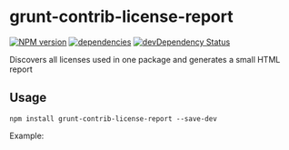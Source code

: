 # grunt-contrib-license-report
[![NPM version](https://badge.fury.io/js/grunt-contrib-license-report.svg)](http://badge.fury.io/js/grunt-contrib-license-report)
[![dependencies](https://david-dm.org/fkscorpion/grunt-contrib-license-report.svg)](https://david-dm.org/fkscorpion/grunt-contrib-license-report)
[![devDependency Status](https://david-dm.org/fkscorpion/grunt-contrib-license-report/dev-status.svg?theme=shields.io)](https://david-dm.org/fkscorpion/grunt-contrib-license-report#info=devDependencies)

Discovers all licenses used in one package and generates a small HTML report

## Usage

    npm install grunt-contrib-license-report --save-dev

Example:

